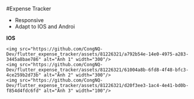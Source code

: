 #Expense Tracker
- Responsive 
- Adapt to IOS and Androi
 
**IOS**


    <img src="https://github.com/CongNQ-Dev/flutter_expense_tracker/assets/81226321/a792b54e-14e0-4975-a283-3445a8bae786" alt="Ảnh 1" width="300"/>
    <img src="https://github.com/CongNQ-Dev/flutter_expense_tracker/assets/81226321/61004a8b-6fd8-4f48-bfc3-4ce259b2d73b" alt="Ảnh 2" width="300"/>
    <img src="https://github.com/CongNQ-Dev/flutter_expense_tracker/assets/81226321/d20f3ee3-1ac4-4e41-bd0b-f854d4fdc6fd" alt="Ảnh 3" width="100"/>
 

